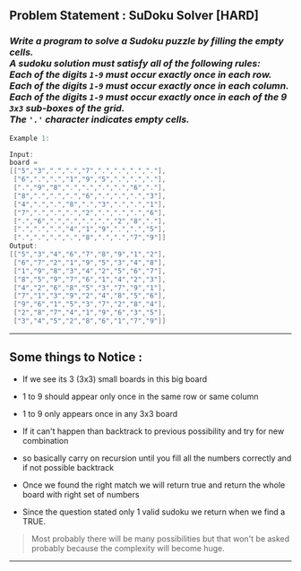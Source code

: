 ## Problem Statement : SuDoku Solver [HARD]

### _Write a program to solve a Sudoku puzzle by filling the empty cells.<br>A sudoku solution must satisfy **all of the following rules:**<br>Each of the digits `1-9` must occur exactly once in each row.<br>Each of the digits `1-9` must occur exactly once in each column.<br>Each of the digits `1-9` must occur exactly once in each of the 9 `3x3` sub-boxes of the grid.<br>The `'.'` character indicates empty cells._

```cpp
Example 1:

Input:
board =
[["5","3",".",".","7",".",".",".","."],
 ["6",".",".","1","9","5",".",".","."],
 [".","9","8",".",".",".",".","6","."],
 ["8",".",".",".","6",".",".",".","3"],
 ["4",".",".","8",".","3",".",".","1"],
 ["7",".",".",".","2",".",".",".","6"],
 [".","6",".",".",".",".","2","8","."],
 [".",".",".","4","1","9",".",".","5"],
 [".",".",".",".","8",".",".","7","9"]]
Output:
[["5","3","4","6","7","8","9","1","2"],
 ["6","7","2","1","9","5","3","4","8"],
 ["1","9","8","3","4","2","5","6","7"],
 ["8","5","9","7","6","1","4","2","3"],
 ["4","2","6","8","5","3","7","9","1"],
 ["7","1","3","9","2","4","8","5","6"],
 ["9","6","1","5","3","7","2","8","4"],
 ["2","8","7","4","1","9","6","3","5"],
 ["3","4","5","2","8","6","1","7","9"]]
```
---

## Some things to Notice : 

- If we see its 3 (3x3) small boards in this big board
- 1 to 9 should appear only once in the same row or same column 
- 1 to 9 only appears once in any 3x3 board 

- If it can't happen than backtrack to previous possibility and try for new combination
- so basically carry on recursion until you fill all the numbers correctly and if not possible backtrack
- Once we found the right match we will return true and return the whole board with right set of numbers
- Since the question stated only 1 valid sudoku we return when we find a TRUE. 

> Most probably there will be many possibilities but that won't be asked probably because the complexity will become huge.
---






